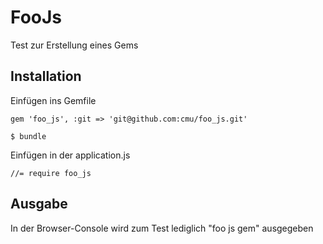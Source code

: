 # FooJs

Test zur Erstellung eines Gems

## Installation

Einfügen ins Gemfile

    gem 'foo_js', :git => 'git@github.com:cmu/foo_js.git'

    $ bundle

Einfügen in der application.js

    //= require foo_js


## Ausgabe

In der Browser-Console wird zum Test lediglich "foo js gem" ausgegeben


